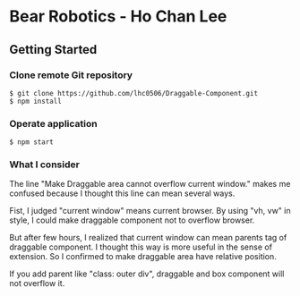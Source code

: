 # Bear Robotics - Ho Chan Lee


## Getting Started
### Clone remote Git repository
```
$ git clone https://github.com/lhc0506/Draggable-Component.git
$ npm install
```

### Operate application
```
$ npm start
```

### What I consider
The line "Make Draggable area cannot overflow current window." makes me confused because I thought this line can mean several ways.

Fist, I judged "current window" means current browser.
By using "vh, vw" in style, I could make draggable component not to overflow browser.

But after few hours, I realized that current window can mean parents tag of draggable component. I thought this way is more useful in the sense of extension. So I confirmed to make draggable area have relative position.

If you add parent like "class: outer div", draggable and box component will not overflow it.
